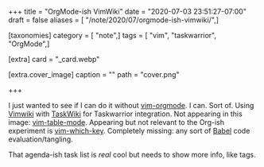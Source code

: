 +++
title = "OrgMode-ish VimWiki"
date = "2020-07-03 23:51:27-07:00"
draft = false
aliases = [ "/note/2020/07/orgmode-ish-vimwiki/",]

[taxonomies]
category = [ "note",]
tags = [ "vim", "taskwarrior", "OrgMode",]

[extra]
card = "_card.webp"

[extra.cover_image]
caption = ""
path = "cover.png"

+++

[vim-orgmode]: https://github.com/jceb/vim-orgmode
[TaskWiki]: https://github.com/tbabej/taskwiki
[VimWiki]: https://vimwiki.github.io/
[vim-table-mode]: https://github.com/dhruvasagar/vim-table-mode
[vim-which-key]: https://github.com/liuchengxu/vim-which-key
[Babel]: https://orgmode.org/worg/org-contrib/babel/intro.html

I just wanted to see if I can do it without [vim-orgmode].
I can.
Sort of.
Using [Vimwiki] with [TaskWiki] for Taskwarrior integration.
Not appearing in this image: [vim-table-mode].
Appearing but not relevant to the Org-ish experiment is [vim-which-key].
Completely missing: any sort of [Babel] code evaluation/tangling.

That agenda-ish task list is *real* cool but needs to show more info, like tags.